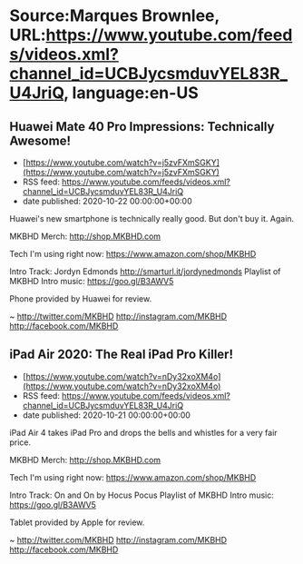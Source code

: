# Source:Marques Brownlee, URL:https://www.youtube.com/feeds/videos.xml?channel_id=UCBJycsmduvYEL83R_U4JriQ, language:en-US

## Huawei Mate 40 Pro Impressions: Technically Awesome!
 - [https://www.youtube.com/watch?v=j5zvFXmSGKY](https://www.youtube.com/watch?v=j5zvFXmSGKY)
 - RSS feed: https://www.youtube.com/feeds/videos.xml?channel_id=UCBJycsmduvYEL83R_U4JriQ
 - date published: 2020-10-22 00:00:00+00:00

Huawei's new smartphone is technically really good. But don't buy it. Again.

MKBHD Merch: http://shop.MKBHD.com

Tech I'm using right now: https://www.amazon.com/shop/MKBHD

Intro Track: Jordyn Edmonds http://smarturl.it/jordynedmonds
Playlist of MKBHD Intro music: https://goo.gl/B3AWV5

Phone provided by Huawei for review.

~
http://twitter.com/MKBHD
http://instagram.com/MKBHD
http://facebook.com/MKBHD

## iPad Air 2020: The Real iPad Pro Killer!
 - [https://www.youtube.com/watch?v=nDy32xoXM4o](https://www.youtube.com/watch?v=nDy32xoXM4o)
 - RSS feed: https://www.youtube.com/feeds/videos.xml?channel_id=UCBJycsmduvYEL83R_U4JriQ
 - date published: 2020-10-21 00:00:00+00:00

iPad Air 4 takes iPad Pro and drops the bells and whistles for a very fair price.

MKBHD Merch: http://shop.MKBHD.com

Tech I'm using right now: https://www.amazon.com/shop/MKBHD

Intro Track: On and On by Hocus Pocus
Playlist of MKBHD Intro music: https://goo.gl/B3AWV5

Tablet provided by Apple for review.

~
http://twitter.com/MKBHD
http://instagram.com/MKBHD
http://facebook.com/MKBHD

